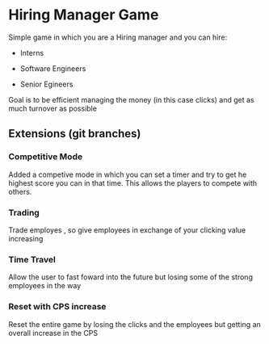 # Hiring Manager Game

Simple game in which you are a Hiring manager and you can hire:

- Interns

- Software Engineers

- Senior Egineers

Goal is to be efficient managing the money (in this case clicks) and get as much turnover as possible

## Extensions (git branches)

### Competitive Mode
Added a competive mode in which you can set a timer and try to get he highest score you can in that time. This allows the players to compete with others.

### Trading
Trade employes , so give employees in exchange of your clicking value increasing

### Time Travel
Allow the user to fast foward into the future but losing some of the strong employees in the way

### Reset with CPS increase
Reset the entire game by losing the  clicks and the employees but getting an overall increase in the CPS
